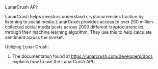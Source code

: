 LunarCrush API:

LunarCrush helps investors understand cryptocurrencies traction by listening to social media. LunarCrush provides access to over 200 million collected social media posts across 2000 different cryptocurrencies, through their machine learning algorithm. They use this to help calculate sentiment across the market.

Utilizing Lunar Crush:

1) The documentation found at https://lunarcrush.com/developers/docs explains how to use the LunarCrush API. 

